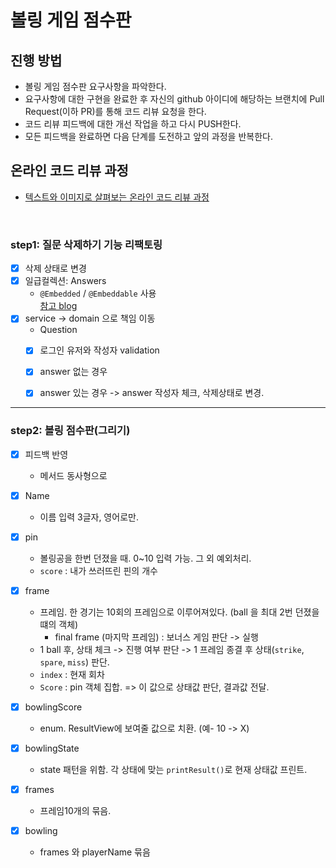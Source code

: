 # 볼링 게임 점수판
## 진행 방법
* 볼링 게임 점수판 요구사항을 파악한다.
* 요구사항에 대한 구현을 완료한 후 자신의 github 아이디에 해당하는 브랜치에 Pull Request(이하 PR)를 통해 코드 리뷰 요청을 한다.
* 코드 리뷰 피드백에 대한 개선 작업을 하고 다시 PUSH한다.
* 모든 피드백을 완료하면 다음 단계를 도전하고 앞의 과정을 반복한다.

## 온라인 코드 리뷰 과정
* [텍스트와 이미지로 살펴보는 온라인 코드 리뷰 과정](https://github.com/next-step/nextstep-docs/tree/master/codereview)

<br>

### step1: 질문 삭제하기 기능 리팩토링

- [x] 삭제 상태로 변경
- [x] 일급컬렉션: Answers
  - `@Embedded` / `@Embeddable` 사용  
    [참고 blog](https://wbluke.tistory.com/23)
- [x] service -> domain 으로 책임 이동
  -  Question
    - [x] 로그인 유저와 작성자 validation 
    - [x] answer 없는 경우 
    - [x] answer 있는 경우 -> answer 작성자 체크, 삭제상태로 변경.
     

-------

### step2: 볼링 점수판(그리기)
- [x] 피드백 반영
  - 메서드 동사형으로

- [x] Name 
    - 이름 입력 3글자, 영어로만.
    
- [x] pin
    - 볼링공을 한번 던졌을 때. 0~10 입력 가능. 그 외 예외처리.
    - `score` : 내가 쓰러뜨린 핀의 개수 
    
- [x] frame
    - 프레임. 한 경기는 10회의 프레임으로 이루어져있다. (ball 을 최대 2번 던졌을 떄의 객체)
        - final frame (마지막 프레임) : 보너스 게임 판단 -> 실행
    - 1 ball 후, 상태 체크 -> 진행 여부 판단 -> 1 프레임 종결 후 상태(`strike`, `spare`, `miss`) 판단.
    - `index` : 현재 회차
    - `Score` : pin 객체 집합. => 이 값으로 상태값 판단, 결과값 전달.
- [x] bowlingScore
    - enum. ResultView에 보여줄 값으로 치환. (예- 10 -> X)
- [x] bowlingState
    - state 패턴을 위함. 각 상태에 맞는 `printResult()`로 현재 상태값 프린트.
    
- [x] frames
    - 프레임10개의 묶음.
    
- [x] bowling
    - frames 와 playerName 묶음
    
